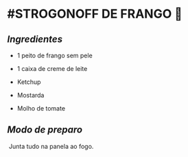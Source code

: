 # #STROGONOFF DE FRANGO :chicken:



## ***Ingredientes***



* 1 peito de frango sem pele

* 1 caixa de creme de leite

* Ketchup

* Mostarda

* Molho de tomate



## ***Modo de preparo***



​	Junta tudo na panela ao fogo.

## 

